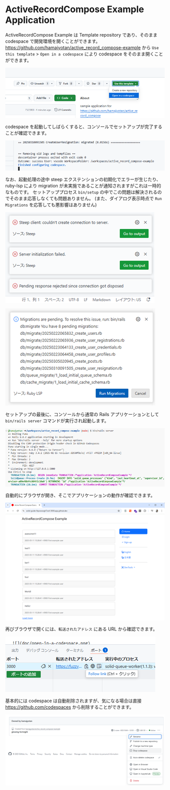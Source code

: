 # ActiveRecordCompose Example Application

ActiveRecordCompose Example は Template repository であり、そのまま codespace で開発環境を開くことができます。  
https://github.com/hamajyotan/active_record_compose-example から `Use this template` > `Open in a codespace` により codespace をそのまま開くことができます。

![](doc/open-in-a-codespace.png)

codespace を起動してしばらくすると、コンソールでセットアップが完了することが確認できます。

![](doc/finished-configuring-codespace.png)

なお、起動処理の途中 steep エクステンションの初期化でエラーが生じたり、 ruby-lsp により migration が未実施であることが通知されますがこれは一時的なものです。
セットアッププロセス `bin/setup` の中でこの問題は解決されるのでそのまま応答しなくても問題ありません。
(また、ダイアログ表示時点で `Run Migrations` を応答しても悪影響はありません)

![](doc/steep-initialization-error.ja.png)

![](doc/migrations-are-pending.ja.png)

セットアップの最後に、コンソールから通常の Rails アプリケーションとして `bin/rails server` コマンドが実行され起動します。

![](doc/bin-rails-server.png)

自動的にブラウザが開き、そこでアプリケーションの動作が確認できます。

![](doc/application-was-able-to-start.png)

再びブラウザで開くには、`転送されたアドレス` にある URL から確認できます。

![](doc/forwarded-address.ja.png)

基本的には codespace は自動削除されますが、気になる場合は直接 https://github.com/codespaces から削除することができます。

![](doc/stop-codespaces.png)
